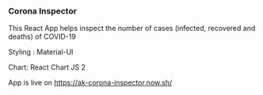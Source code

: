 ### Corona Inspector

This React App helps inspect the number of cases (infected, recovered and deaths) of COVID-19

Styling : Material-UI

Chart: React Chart JS 2

App is live on https://ak-corona-inspector.now.sh/

